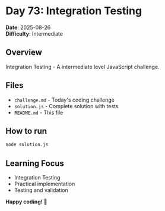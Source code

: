 # Day 73: Integration Testing

**Date**: 2025-08-26  
**Difficulty**: Intermediate

## Overview
Integration Testing - A intermediate level JavaScript challenge.

## Files
- `challenge.md` - Today's coding challenge
- `solution.js` - Complete solution with tests
- `README.md` - This file

## How to run
```bash
node solution.js
```

## Learning Focus
- Integration Testing
- Practical implementation
- Testing and validation

**Happy coding! 🚀**
